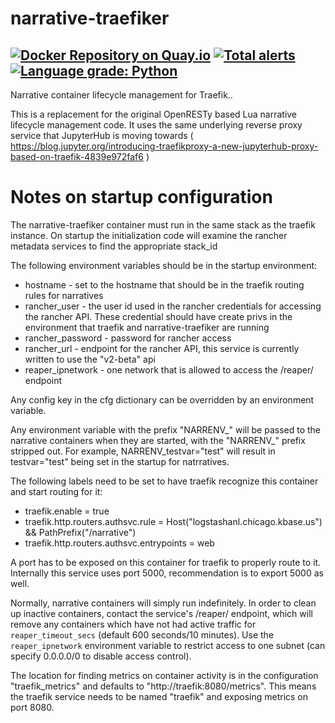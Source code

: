 # narrative-traefiker
[![Docker Repository on Quay.io](https://quay.io/repository/kbase/narrative-traefiker/status "Docker Repository on Quay.io")](https://quay.io/repository/kbase/narrative-traefiker)
[![Total alerts](https://img.shields.io/lgtm/alerts/g/kbase/narrative-traefiker.svg?logo=lgtm&logoWidth=18)](https://lgtm.com/projects/g/kbase/narrative-traefiker/alerts/)
[![Language grade: Python](https://img.shields.io/lgtm/grade/python/g/kbase/narrative-traefiker.svg?logo=lgtm&logoWidth=18)](https://lgtm.com/projects/g/kbase/narrative-traefiker/context:python)
---

Narrative container lifecycle management for Traefik..

This is a replacement for the original OpenRESTy based Lua narrative lifecycle management code. It uses the same underlying reverse proxy service that JupyterHub is moving towards ( https://blog.jupyter.org/introducing-traefikproxy-a-new-jupyterhub-proxy-based-on-traefik-4839e972faf6 )

# Notes on startup configuration #

The narrative-traefiker container must run in the same stack as the traefik instance. On startup the initialization code will examine the rancher metadata services to find the appropriate stack_id

The following environment variables should be in the startup environment:

* hostname - set to the hostname that should be in the traefik routing rules for narratives
* rancher_user - the user id used in the rancher credentials for accessing the rancher API. These credential should have create privs in the environment that traefik and narrative-traefiker are running
* rancher_password - password for rancher access
* rancher_url - endpoint for the rancher API, this service is currently written to use the "v2-beta" api
* reaper_ipnetwork - one network that is allowed to access the /reaper/ endpoint

Any config key in the cfg dictionary can be overridden by an environment variable.

Any environment variable with the prefix "NARRENV_" will be passed to the narrative containers when they are started, with the "NARRENV_" prefix stripped out. For example, NARRENV_testvar="test" will result in testvar="test" being set in the startup for natrratives.

The following labels need to be set to have traefik recognize this container and start routing for it:
* traefik.enable = true
* traefik.http.routers.authsvc.rule = Host("logstashanl.chicago.kbase.us") && PathPrefix("/narrative")
* traefik.http.routers.authsvc.entrypoints = web

A port has to be exposed on this container for traefik to properly route to it. Internally this service uses port 5000, recommendation is to export 5000 as well.

Normally, narrative containers will simply run indefinitely.  In order to clean up inactive containers, contact the service's /reaper/ endpoint, which will remove any containers which have not had active traffic for `reaper_timeout_secs` (default 600 seconds/10 minutes).  Use the `reaper_ipnetwork` environment variable to restrict access to one subnet (can specify 0.0.0.0/0 to disable access control).

The location for finding metrics on container activity is in the configuration "traefik_metrics" and defaults to "http://traefik:8080/metrics". This means the traefik service needs to be named "traefik" and exposing metrics on port 8080.


